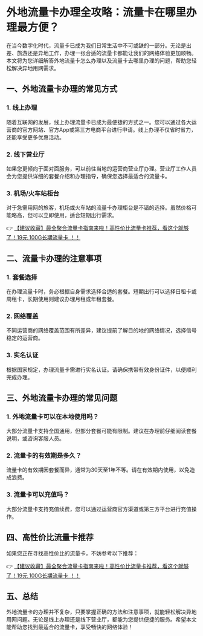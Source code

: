 # 外地流量卡办理全攻略：流量卡在哪里办理最方便？

在当今数字化时代，流量卡已成为我们日常生活中不可或缺的一部分。无论是出差、旅游还是异地工作，办理一张合适的流量卡都能让我们的网络体验更加顺畅。本文将为您详细解答外地流量卡怎么办理以及流量卡去哪里办理的问题，帮助您轻松解决异地用网需求。

## 一、外地流量卡办理的常见方式

### 1. 线上办理
随着互联网的发展，线上办理流量卡已成为最便捷的方式之一。您可以通过各大运营商的官方网站、官方App或第三方电商平台进行申请。线上办理不仅省时省力，还能享受更多优惠活动。

### 2. 线下营业厅
如果您更倾向于面对面服务，可以前往当地的运营商营业厅办理。营业厅工作人员会为您提供详细的套餐介绍和办理指导，确保您选择最适合的流量卡。

### 3. 机场/火车站柜台
对于急需用网的旅客，机场或火车站的流量卡办理柜台是不错的选择。虽然价格可能略高，但可以立即使用，适合短期出行需求。

👉 [【建议收藏】最全聚合流量卡指南来啦！高性价比流量卡推荐，看这个就够了！19元 100G长期流量卡 ！！](https://bit.ly/Liuliangka)

## 二、流量卡办理的注意事项

### 1. 套餐选择
在办理流量卡时，务必根据自身需求选择合适的套餐。短期出行可以选择日租卡或周租卡，长期使用则建议办理月租或年租套餐。

### 2. 网络覆盖
不同运营商的网络覆盖范围有所差异，建议提前了解目的地的网络情况，选择信号稳定的运营商。

### 3. 实名认证
根据国家规定，办理流量卡需进行实名认证。请确保携带有效身份证件，以便顺利完成办理。

## 三、外地流量卡办理的常见问题

### 1. 外地流量卡可以在本地使用吗？
大部分流量卡支持全国通用，但部分套餐可能有限制。建议在办理前仔细阅读套餐说明，或咨询客服人员。

### 2. 流量卡的有效期是多久？
流量卡的有效期因套餐而异，通常为30天至1年不等。请在有效期内使用，以免造成浪费。

### 3. 流量卡可以充值吗？
大部分流量卡支持充值续费，您可以通过运营商官方渠道或第三方平台进行充值操作。

## 四、高性价比流量卡推荐

如果您正在寻找高性价比的流量卡，不妨参考以下推荐：

👉 [【建议收藏】最全聚合流量卡指南来啦！高性价比流量卡推荐，看这个就够了！19元 100G长期流量卡 ！！](https://bit.ly/Liuliangka)

## 五、总结

外地流量卡的办理并不复杂，只要掌握正确的方法和注意事项，就能轻松解决异地用网问题。无论是线上办理还是线下营业厅，都能为您提供便捷的服务。希望本文能帮助您找到最适合的流量卡，享受畅快的网络体验！
